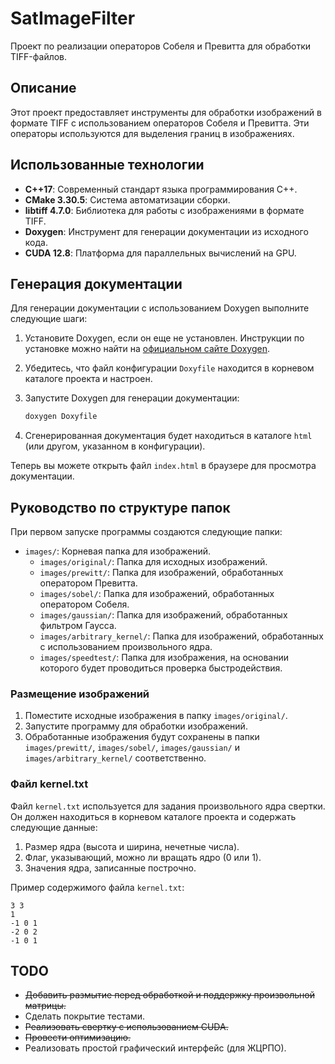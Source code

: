 # SatImageFilter

Проект по реализации операторов Собеля и Превитта для обработки TIFF-файлов.

## Описание

Этот проект предоставляет инструменты для обработки изображений в формате TIFF с использованием операторов Собеля и Превитта. Эти операторы используются для выделения границ в изображениях.

## Использованные технологии

- **C++17**: Современный стандарт языка программирования C++.
- **CMake 3.30.5**: Система автоматизации сборки.
- **libtiff 4.7.0**: Библиотека для работы с изображениями в формате TIFF.
- **Doxygen**: Инструмент для генерации документации из исходного кода.
- **CUDA 12.8**: Платформа для параллельных вычислений на GPU.

## Генерация документации

Для генерации документации с использованием Doxygen выполните следующие шаги:

1. Установите Doxygen, если он еще не установлен. Инструкции по установке можно найти на [официальном сайте Doxygen](http://www.doxygen.nl/download.html).
2. Убедитесь, что файл конфигурации `Doxyfile` находится в корневом каталоге проекта и настроен.
3. Запустите Doxygen для генерации документации:

   ```sh
   doxygen Doxyfile
   ```

4. Сгенерированная документация будет находиться в каталоге `html` (или другом, указанном в конфигурации).

Теперь вы можете открыть файл `index.html` в браузере для просмотра документации.

## Руководство по структуре папок

При первом запуске программы создаются следующие папки:

- `images/`: Корневая папка для изображений.
  - `images/original/`: Папка для исходных изображений.
  - `images/prewitt/`: Папка для изображений, обработанных оператором Превитта.
  - `images/sobel/`: Папка для изображений, обработанных оператором Собеля.
  - `images/gaussian/`: Папка для изображений, обработанных фильтром Гаусса.
  - `images/arbitrary_kernel/`: Папка для изображений, обработанных с использованием произвольного ядра.
  - `images/speedtest/`: Папка для изображения, на основании которого будет проводиться проверка быстродействия.

### Размещение изображений

1. Поместите исходные изображения в папку `images/original/`.
2. Запустите программу для обработки изображений.
3. Обработанные изображения будут сохранены в папки `images/prewitt/`, `images/sobel/`, `images/gaussian/` и `images/arbitrary_kernel/` соответственно.

### Файл kernel.txt

Файл `kernel.txt` используется для задания произвольного ядра свертки. Он должен находиться в корневом каталоге проекта и содержать следующие данные:

1. Размер ядра (высота и ширина, нечетные числа).
2. Флаг, указывающий, можно ли вращать ядро (0 или 1).
3. Значения ядра, записанные построчно.

Пример содержимого файла `kernel.txt`:

```plaintext
3 3
1
-1 0 1
-2 0 2
-1 0 1
```

## TODO

- ~~Добавить размытие перед обработкой и поддержку произвольной матрицы.~~
- Сделать покрытие тестами.
- ~~Реализовать свертку с использованием CUDA.~~
- ~~Провести оптимизацию.~~
- Реализовать простой графический интерфейс (для ЖЦРПО).
